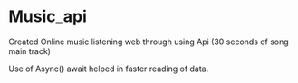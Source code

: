 # Music_api
Created Online music listening web through using  Api  (30 seconds of song main track)


Use of Async() await helped in faster reading of data.

